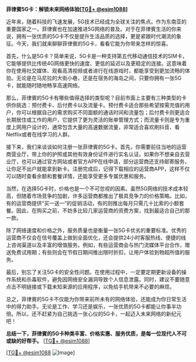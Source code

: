 **菲律賓5G卡：解锁未来网络体验[[TG💪+ @esim1088](https://t.me/s/esim1088)]**

近年来，随着科技的飞速发展，5G技术已经成为全球关注的焦点。作为东南亚的重要国家之一，菲律賓也在加速推进5G网络的普及。对于在菲律賓生活的你来说，拥有一张优质的5G卡不仅是提升生活品质的选择，更是紧跟时代潮流的象征。今天，我们就来聊聊菲律賓的5G卡，看看它能为你带来怎样的惊喜。

首先，什么是5G卡？简单来说，5G卡是一种支持第五代移动通信技术的SIM卡，它能够提供比传统4G网络更快的速度、更低的延迟以及更稳定的连接。这意味着你在使用社交媒体、观看高清视频或者进行在线游戏时，都能享受到更加流畅的体验。无论是在马尼拉的大街小巷，还是在宿务的海岛之间，只要你拥有一张5G卡，就能随时随地畅享高速网络。

那么，菲律賓的5G卡有哪些值得选择的类型呢？目前市面上主要有三种类型的卡供你挑选：预付费卡、后付费卡以及流量卡。预付费卡适合那些希望按需充值的用户，你可以根据自己的需求购买不同面额的通话时间和流量包；后付费卡则更适合长期居住或工作的用户，它提供了更为灵活的账单管理方式；而流量卡则是专为重度上网用户设计的，通常包含大量的高速数据流量，非常适合喜欢刷抖音、看Netflix或者在线学习的人群。

接下来，我们来谈谈如何注册一张菲律賓的5G卡。首先，你需要前往当地的运营商营业厅，带上你的护照或其他有效身份证件进行实名认证。如果你不想亲自去营业厅，也可以通过官方网站或者官方APP在线申请，部分运营商还支持邮寄服务，让你足不出户就能拿到新卡。注册完成后，记得下载相应的运营商APP，这样不仅可以随时查看余额和套餐详情，还能享受更多专属优惠和服务。

当然，在选择5G卡时，价格也是一个不可忽视的因素。虽然5G网络的技术成本较高，但随着市场竞争的加剧，许多运营商都推出了极具竞争力的价格策略。比如，有的运营商提供“买一送一”的促销活动，有的则推出每月只需几十比索的小额套餐。因此，在购买之前，不妨多比较几家运营商的资费方案，找到最适合自己的那一款。

除了网络速度和价格之外，服务质量也是衡量一张5G卡优劣的重要标准。优秀的运营商不仅会在信号覆盖上做到全面优化，还会提供24小时客服热线、便捷的线上咨询渠道以及丰富的增值服务。例如，有些运营商会与热门流媒体平台合作，赠送免费试用期；有些则会在节假日期间推出限时折扣，让用户体验到物超所值的服务。

最后，别忘了关注5G卡的安全性问题。在使用过程中，一定要定期更新设备的操作系统和杀毒软件，避免因网络安全漏洞导致个人信息泄露。同时，建议不要随意点击不明链接或下载未知来源的应用程序，以免给手机带来不必要的麻烦。

总之，菲律賓的5G卡不仅能为你带来前所未有的网络体验，还能成为你日常生活中的得力助手。无论是工作、学习还是娱乐，一张优质的5G卡都能让你事半功倍。所以，还不赶紧为自己挑选一张心仪的5G卡，一起迈入未来网络的新纪元吧！

**总结一下，菲律賓的5G卡种类丰富、价格实惠、服务优质，是每一位现代人不可或缺的好帮手。** [[TG💪+ @esim1088](https://t.me/s/esim1088)]

[[TG💪+ @esim1088](https://t.me/s/esim1088) ![Image](https://i.postimg.cc/4NQfJmqS/Snipaste-2025-05-13-00-14-12.png)]